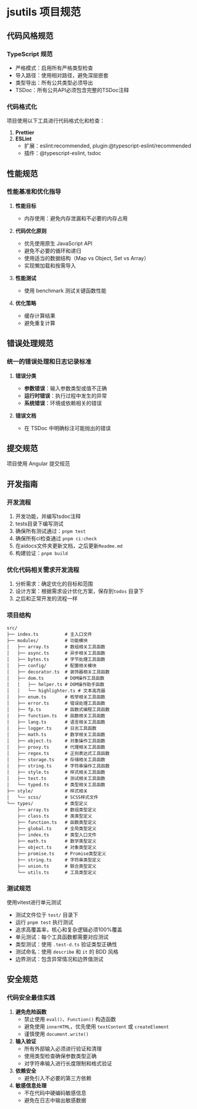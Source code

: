 # jsutils 项目规范

## 代码风格规范

### TypeScript 规范

- 严格模式：启用所有严格类型检查
- 导入路径：使用相对路径，避免深层嵌套
- 类型导出：所有公共类型必须导出
- TSDoc：所有公共API必须包含完整的TSDoc注释

### 代码格式化

项目使用以下工具进行代码格式化和检查：

1. **Prettier**
2. **ESLint**
   - 扩展：eslint:recommended, plugin:@typescript-eslint/recommended
   - 插件：@typescript-eslint, tsdoc

## 性能规范

### 性能基准和优化指导

1. **性能目标**
   - 内存使用：避免内存泄漏和不必要的内存占用

2. **代码优化原则**
   - 优先使用原生 JavaScript API
   - 避免不必要的循环和递归
   - 使用适当的数据结构（Map vs Object, Set vs Array）
   - 实现懒加载和按需导入

3. **性能测试**
   - 使用 benchmark 测试关键函数性能

4. **优化策略**
   - 缓存计算结果
   - 避免重复计算

## 错误处理规范

### 统一的错误处理和日志记录标准

1. **错误分类**
   - **参数错误**：输入参数类型或值不正确
   - **运行时错误**：执行过程中发生的异常
   - **系统错误**：环境或依赖相关的错误

2. **错误文档**
   - 在 TSDoc 中明确标注可能抛出的错误

## 提交规范

项目使用 Angular 提交规范

## 开发指南

### 开发流程

1. 开发功能，并编写tsdoc注释
2. tests目录下编写测试
3. 确保所有测试通过：`pnpm test`
4. 确保所有ci检查通过 `pnpm ci:check`
5. 在aidocs文件夹更新文档，之后更新`Readme.md`
6. 构建验证：`pnpm build`

### 优化代码相关需求开发流程

1. 分析需求：确定优化的目标和范围
2. 设计方案：根据需求设计优化方案，保存到`todos` 目录下
3. 之后和正常开发的流程一样

### 项目结构

```
src/
├── index.ts          # 主入口文件
├── modules/          # 功能模块
│   ├── array.ts      # 数组相关工具函数
│   ├── async.ts      # 异步相关工具函数
│   ├── bytes.ts      # 字节处理工具函数
│   ├── config/       # 配置相关模块
│   ├── decorator.ts  # 装饰器相关工具函数
│   ├── dom.ts        # DOM操作工具函数
│   │   ├── helper.ts # DOM操作助手函数
│   │   └── highlighter.ts # 文本高亮器
│   ├── enum.ts       # 枚举相关工具函数
│   ├── error.ts      # 错误处理工具函数
│   ├── fp.ts         # 函数式编程工具函数
│   ├── function.ts   # 函数相关工具函数
│   ├── lang.ts       # 语言相关工具函数
│   ├── logger.ts     # 日志工具函数
│   ├── math.ts       # 数学相关工具函数
│   ├── object.ts     # 对象操作工具函数
│   ├── proxy.ts      # 代理相关工具函数
│   ├── regex.ts      # 正则表达式工具函数
│   ├── storage.ts    # 存储相关工具函数
│   ├── string.ts     # 字符串操作工具函数
│   ├── style.ts      # 样式相关工具函数
│   ├── test.ts       # 测试相关工具函数
│   └── typed.ts      # 类型相关工具函数
├── style/            # 样式相关
│   └── scss/         # SCSS样式文件
└── types/            # 类型定义
    ├── array.ts      # 数组类型定义
    ├── class.ts      # 类类型定义
    ├── function.ts   # 函数类型定义
    ├── global.ts     # 全局类型定义
    ├── index.ts      # 类型入口文件
    ├── math.ts       # 数学类型定义
    ├── object.ts     # 对象类型定义
    ├── promise.ts    # Promise类型定义
    ├── string.ts     # 字符串类型定义
    ├── union.ts      # 联合类型定义
    └── utils.ts      # 工具类型定义
```

### 测试规范

使用vitest进行单元测试

- 测试文件位于 `test/` 目录下
- 运行 `pnpm test` 执行测试
- 追求高覆盖率，核心和复杂逻辑必须100%覆盖
- 单元测试：每个工具函数都需要对应测试
- 类型测试：使用 `.test-d.ts` 验证类型正确性
- 测试命名：使用 `describe` 和 `it` 的 BDD 风格
- 边界测试：包含异常情况和边界值测试

## 安全规范

### 代码安全最佳实践

1. **避免危险函数**
   - 禁止使用 `eval()`、`Function()` 构造函数
   - 避免使用 `innerHTML`，优先使用 `textContent` 或 `createElement`
   - 谨慎使用 `document.write()`
2. **输入验证**
   - 所有外部输入必须进行验证和清理
   - 使用类型检查确保参数类型正确
   - 对字符串输入进行长度限制和格式验证
3. **依赖安全**
   - 避免引入不必要的第三方依赖
4. **敏感信息处理**
   - 不在代码中硬编码敏感信息
   - 避免在日志中输出敏感数据
